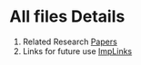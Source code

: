 # All files Details

1. Related Research [Papers](/Documents/Papers/)
2. Links for future use [ImpLinks](/Documents/ImpLinks.md)
